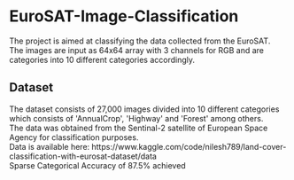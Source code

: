 # EuroSAT-Image-Classification
The project is aimed at classifying the data collected from the EuroSAT. </br>
The images are input as 64x64 array with 3 channels for RGB and are categories into 10 different categories accordingly.</br>
<h2>Dataset</h2>
The dataset consists of 27,000 images divided into 10 different categories which consists of 'AnnualCrop', 'Highway' and 'Forest' among others.</br>
The data was obtained from the Sentinal-2 satellite of European Space Agency for classification purposes.</br>
Data is available here: https://www.kaggle.com/code/nilesh789/land-cover-classification-with-eurosat-dataset/data</br>
Sparse Categorical Accuracy of 87.5% achieved

